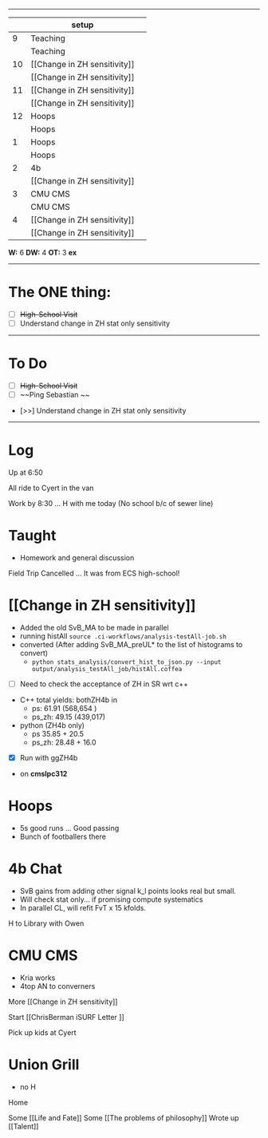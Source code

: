 
---

|     | setup                        |     |
| --- | ---------------------------- | --- |
| 9   | Teaching                     |     |
|     | Teaching                     |     |
| 10  | [[Change in ZH sensitivity]] |     |
|     | [[Change in ZH sensitivity]] |     |
| 11  | [[Change in ZH sensitivity]] |     |
|     | [[Change in ZH sensitivity]] |     |
| 12  | Hoops                        |     |
|     | Hoops                        |     |
| 1   | Hoops                        |     |
|     | Hoops                        |     |
| 2   | 4b                           |     |
|     | [[Change in ZH sensitivity]] |     |
| 3   | CMU CMS                      |     |
|     | CMU CMS                      |     |
| 4   | [[Change in ZH sensitivity]] |     |
|     | [[Change in ZH sensitivity]] |     |

**W:** 6
**DW:** 4
**OT:** 3
**ex** 

---
# The ONE thing: 
- [ ] ~~High-School Visit~~
- [ ] Understand change in ZH stat only sensitivity 

---
# To Do

- [ ] ~~High-School Visit~~
- [ ]  ~~Ping Sebastian ~~
- [>>] Understand change in ZH stat only sensitivity 

---

# Log

Up at 6:50 

All ride to Cyert in the van

Work by 8:30 ... H with me today (No school b/c of sewer line)

# Taught
- Homework and general discussion

Field Trip Cancelled ... It was from ECS high-school!

# [[Change in ZH sensitivity]]
- Added the old SvB_MA to be made in parallel
- running histAll `source .ci-workflows/analysis-testAll-job.sh`
- converted (After adding SvB_MA_preUL* to the list of histograms to convert)
	- `python stats_analysis/convert_hist_to_json.py --input output/analysis_testAll_job/histAll.coffea`
- [ ] Need to check the acceptance of ZH in SR wrt c++
- C++ total yields: bothZH4b in 
	- ps: 61.91 (568,654 )
	- ps_zh: 49.15 (439,017)
- python (ZH4b only)
	- ps 35.85 + 20.5 
	- ps_zh: 28.48  +  16.0 
- [x] Run with ggZH4b
- on **cmslpc312** 

# Hoops
- 5s good runs ... Good passing
- Bunch of footballers there 

# 4b Chat
- SvB gains from adding other signal k_l points looks real but small. 
- Will check stat only... if promising compute systematics
- In parallel CL, will refit FvT x 15 kfolds.

H to Library with Owen

# CMU CMS 
- Kria works
- 4top AN to converners 

More [[Change in ZH sensitivity]]

Start [[ChrisBerman iSURF Letter ]]

Pick up kids at Cyert 

# Union Grill 
- no H

Home 

Some [[Life and Fate]]
Some [[The problems of philosophy]]
Wrote up [[Talent]]
